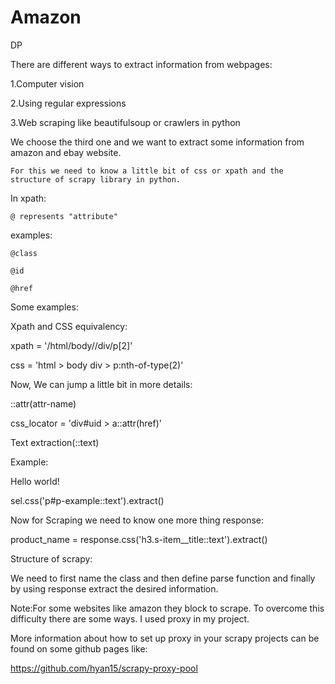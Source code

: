 # Amazon
DP

There are different ways to extract information from webpages:

1.Computer vision

2.Using regular expressions

3.Web scraping like beautifulsoup or crawlers in python

We choose the third one and we want to extract some information from amazon and ebay website.

    For this we need to know a little bit of css or xpath and the structure of scrapy library in python.

 In xpath:

    @ represents "attribute"

 examples:

    @class

    @id

    @href

Some examples:

Xpath and CSS equivalency:

xpath = '/html/body//div/p[2]'

css = 'html > body div > p:nth-of-type(2)'

Now, We can jump a little bit in more details:

::attr(attr-name)

css_locator = 'div#uid > a::attr(href)'

Text extraction(::text)

Example:

Hello world!

sel.css('p#p-example::text').extract()

Now for Scraping we need to know one more thing response:

product_name = response.css('h3.s-item__title::text').extract()

Structure of scrapy:

We need to first name the class and then define parse function and finally by using response extract the desired information.

Note:For some websites like amazon they block to scrape. To overcome this difficulty there are some ways. I used proxy in my project.

More information about how to set up proxy in your scrapy projects can be found on some github pages like:

https://github.com/hyan15/scrapy-proxy-pool
